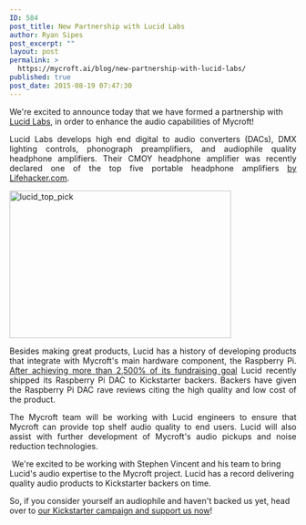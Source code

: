 ```yaml
---
ID: 584
post_title: New Partnership with Lucid Labs
author: Ryan Sipes
post_excerpt: ""
layout: post
permalink: >
  https://mycroft.ai/blog/new-partnership-with-lucid-labs/
published: true
post_date: 2015-08-19 07:47:30
---
```

We're excited to announce today that we have formed a partnership with <a href="http://www.lucidlaboratories.com/" target="_blank">Lucid Labs</a>, in order to enhance the audio capabilities of Mycroft!
<p class="western" align="justify">Lucid Labs develops high end digital to audio converters (DACs), DMX lighting controls, phonograph preamplifiers, and audiophile quality headphone amplifiers. Their CMOY headphone amplifier was recently declared one of the top five portable headphone amplifiers <a href="http://lifehacker.com/five-best-portable-headphone-amplifiers-1722800379" target="_blank">by Lifehacker.com</a>.</p>
<p class="western" align="justify"><a href="https://mycroft.ai/wp-content/uploads/2015/08/lucid_top_pick.jpg"><img class="alignnone size-full wp-image-605" src="https://mycroft.ai/wp-content/uploads/2015/08/lucid_top_pick.jpg" alt="lucid_top_pick" width="389" height="259" /></a></p>
<p class="western" align="justify">Besides making great products, Lucid has a history of developing products that integrate with Mycroft's main hardware component, the Raspberry Pi. <a href="https://www.kickstarter.com/projects/1721521097/lucid-labs-raspberry-pi-dac" target="_blank">After achieving more than 2,500% of its fundraising goal</a> Lucid recently shipped its Raspberry Pi DAC to Kickstarter backers. Backers have given the Raspberry Pi DAC rave reviews citing the high quality and low cost of the product.</p>
<p class="western" align="justify">The Mycroft team will be working with Lucid engineers to ensure that Mycroft can provide top shelf audio quality to end users. Lucid will also assist with further development of Mycroft's audio pickups and noise reduction technologies.</p>
 We're excited to be working with Stephen Vincent and his team to bring Lucid's audio expertise to the Mycroft project. Lucid has a record delivering quality audio products to Kickstarter backers on time.

So, if you consider yourself an audiophile and haven't backed us yet, head over to <a href="http://bit.ly/mycroftai" target="_blank">our Kickstarter campaign and support us now</a>!
